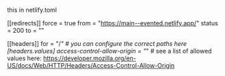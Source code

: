 this in netlify.toml

[[redirects]]
  force = true
  from = "https://main--evented.netlify.app/"
  status = 200
  to = ""

  [[headers]]
  for = "/*" # you can configure the correct paths here
  [headers.values]
    access-control-allow-origin = "*" # see a list of allowed values here: https://developer.mozilla.org/en-US/docs/Web/HTTP/Headers/Access-Control-Allow-Origin